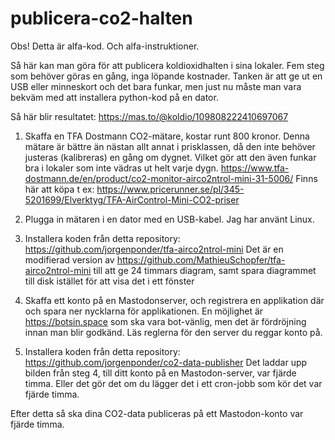 # publicera-co2-halten

Obs! Detta är alfa-kod. Och alfa-instruktioner.

Så här kan man göra för att publicera koldioxidhalten i sina lokaler. Fem steg som behöver göras en gång, inga löpande kostnader. Tanken är att ge ut en USB eller minneskort och det bara funkar, men just nu måste man vara bekväm med att installera python-kod på en dator.

Så här blir resultatet: https://mas.to/@koldio/109808222410697067

1) Skaffa en TFA Dostmann CO2-mätare, kostar runt 800 kronor. Denna mätare är bättre än nästan allt annat i prisklassen, då den inte behöver justeras (kalibreras) en gång om dygnet. Vilket gör att den även funkar bra i lokaler som inte vädras ut helt varje dygn. https://www.tfa-dostmann.de/en/product/co2-monitor-airco2ntrol-mini-31-5006/
Finns här att köpa t ex: https://www.pricerunner.se/pl/345-5201699/Elverktyg/TFA-AirControl-Mini-CO2-priser

2) Plugga in mätaren i en dator med en USB-kabel. Jag har använt Linux.

3) Installera koden från detta repository: https://github.com/jorgenponder/tfa-airco2ntrol-mini Det är en modifierad version av https://github.com/MathieuSchopfer/tfa-airco2ntrol-mini till att ge 24 timmars diagram, samt spara diagrammet till disk istället för att visa det i ett fönster

4) Skaffa ett konto på en Mastodonserver, och registrera en applikation där och spara ner nycklarna för applikationen. En möjlighet är https://botsin.space som ska vara bot-vänlig, men det är fördröjning innan man blir godkänd. Läs reglerna för den server du reggar konto på.

5) Installera koden från detta repository: https://github.com/jorgenponder/co2-data-publisher Det laddar upp bilden från steg 4, till ditt konto på en Mastodon-server, var fjärde timma. Eller det gör det om du lägger det i ett cron-jobb som kör det var fjärde timma.

Efter detta så ska dina CO2-data publiceras på ett Mastodon-konto var fjärde timma.


